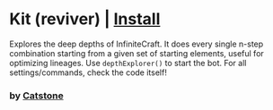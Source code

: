 # Kit (reviver) | [Install](https://raw.githubusercontent.com/InfiniteCraftCommunity/userscripts/master/userscripts/Depth%20Explorer/index.user.js)

Explores the deep depths of InfiniteCraft.
It does every single n-step combination starting from a given set of starting elements, useful for optimizing lineages.
Use `depthExplorer()` to start the bot.
For all settings/commands, check the code itself!

### by [Catstone](https://github.com/RedCatstone)
